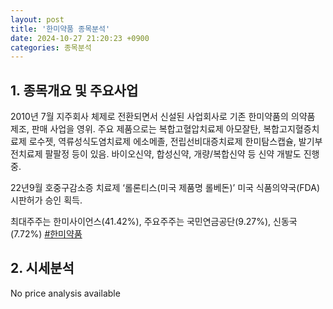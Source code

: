 ```yaml
---
layout: post
title: '한미약품 종목분석'
date: 2024-10-27 21:20:23 +0900
categories: 종목분석
---
```


## 1. 종목개요 및 주요사업

2010년 7월 지주회사 체제로 전환되면서 신설된 사업회사로 기존 한미약품의 의약품 제조, 판매 사업을 영위. 주요 제품으로는 복합고혈압치료제 아모잘탄, 복합고지혈증치료제 로수젯, 역류성식도염치료제 에소메졸, 전립선비대증치료제 한미탐스캡슐, 발기부전치료제 팔팔정 등이 있음. 바이오신약, 합성신약, 개량/복합신약 등 신약 개발도 진행중. 

22년9월 호중구감소증 치료제 ‘롤론티스(미국 제품명 롤베돈)’ 미국 식품의약국(FDA) 시판허가 승인 획득.

최대주주는 한미사이언스(41.42%), 주요주주는 국민연금공단(9.27%), 신동국(7.72%)
[#한미약품](#)

## 2. 시세분석

No price analysis available
